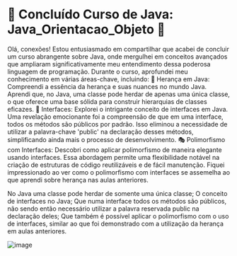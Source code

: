# 🚀 Concluído Curso de Java: Java_Orientacao_Objeto 🚀
Olá, conexões! Estou entusiasmado em compartilhar que acabei de concluir um curso abrangente sobre Java, onde mergulhei em conceitos avançados que ampliaram significativamente meu entendimento dessa poderosa linguagem de programação.
Durante o curso, aprofundei meu conhecimento em várias áreas-chave, incluindo:
🔗 Herança em Java: Compreendi a essência da herança e suas nuances no mundo Java. Aprendi que, no Java, uma classe pode herdar de apenas uma única classe, o que oferece uma base sólida para construir hierarquias de classes eficazes.
🔄 Interfaces: Explorei o intrigante conceito de interfaces em Java. Uma revelação emocionante foi a compreensão de que em uma interface, todos os métodos são públicos por padrão. Isso eliminou a necessidade de utilizar a palavra-chave 'public' na declaração desses métodos, simplificando ainda mais o processo de desenvolvimento.
🎭 Polimorfismo com Interfaces: Descobri como aplicar polimorfismo de maneira elegante usando interfaces. Essa abordagem permite uma flexibilidade notável na criação de estruturas de código reutilizáveis e de fácil manutenção. Fiquei impressionado ao ver como o polimorfismo com interfaces se assemelha ao que aprendi sobre herança nas aulas anteriores.

No Java uma classe pode herdar de somente uma única classe;
O conceito de interfaces no Java;
Que numa interface todos os métodos são públicos, não sendo então necessário utilizar a palavra reservada public na declaração deles;
Que também é possível aplicar o polimorfismo com o uso de interfaces, similar ao que foi demonstrado com a utilização da herança em aulas anteriores.

![image](https://github.com/Fabio-Argona/Java_Orientacao_Objeto/assets/128233610/d8817675-0fd9-492e-a77f-21d6f77134e7)
